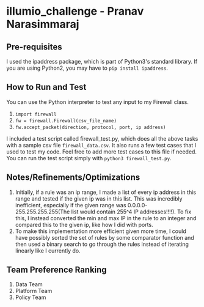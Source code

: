 # illumio_challenge - Pranav Narasimmaraj

## Pre-requisites
I used the ipaddress package, which is part of Python3's standard library. If you are using Python2, you may have to `pip install ipaddress`.

## How to Run and Test
You can use the Python interpreter to test any input to my Firewall class.
1. `import firewall`
2. `fw = firewall.Firewall(csv_file_name)`
3. `fw.accept_packet(direction, protocol, port, ip address)`

I included a test script called firewall_test.py, which does all the above tasks with a sample csv file `firewall_data.csv`. It also runs a few test cases that I used to test my code. Feel free to add more test cases to this file if needed. You can run the test script simply with `python3 firewall_test.py`.

## Notes/Refinements/Optimizations
1. Initially, if a rule was an ip range, I made a list of every ip address in this range and tested if the given ip was in this list. This was incredibly inefficient, especially if the given range was 0.0.0.0-255.255.255.255(The list would contain 255^4 IP addresses!!!!). To fix this, I instead converted the min and max IP in the rule to an integer and compared this to the given ip, like how I did with ports.
2. To make this implementation more efficient given more time, I could have possibly sorted the set of rules by some comparator function and then used a binary search to go through the rules instead of iterating linearly like I currently do.

## Team Preference Ranking
1. Data Team
2. Platform Team
3. Policy Team
